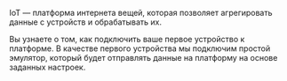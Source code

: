 IoT — платформа интернета вещей, которая позволяет агрегировать данные с устройств и обрабатывать их.

Вы узнаете о том, как подключить ваше первое устройство к платформе. В качестве первого устройства мы подключим простой эмулятор, который будет отправлять данные на платформу на основе заданных настроек.